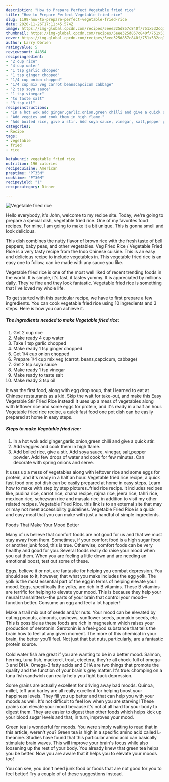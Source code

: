 ```yaml
---
description: "How to Prepare Perfect Vegetable fried rice"
title: "How to Prepare Perfect Vegetable fried rice"
slug: 1199-how-to-prepare-perfect-vegetable-fried-rice
date: 2020-11-26T17:11:45.574Z
image: https://img-global.cpcdn.com/recipes/5eee325d857c840f/751x532cq70/vegetable-fried-rice-recipe-main-photo.jpg
thumbnail: https://img-global.cpcdn.com/recipes/5eee325d857c840f/751x532cq70/vegetable-fried-rice-recipe-main-photo.jpg
cover: https://img-global.cpcdn.com/recipes/5eee325d857c840f/751x532cq70/vegetable-fried-rice-recipe-main-photo.jpg
author: Larry Obrien
ratingvalue: 5
reviewcount: 44854
recipeingredient:
- "2 cup rice"
- "4 cup water"
- "1 tsp garlic chopped"
- "1 tsp ginger chopped"
- "1/4 cup onion chopped"
- "1/4 cup mix veg carrot beanscapcicum cabbage"
- "2 tsp soya sauce"
- "1 tsp vinegar"
- "to taste salt"
- "3 tsp oil"
recipeinstructions:
- "In a hot wok add ginger,garlic,onion,green chilli and give a quick stir."
- "Add veggies and cook them in high flame."
- "Add boiled rice, give a stir. Add soya sauce, vinegar, salt,pepper powder. Add few drops of water and cook for few minutes. Can decorate with spring onions and serve."
categories:
- Recipe
tags:
- vegetable
- fried
- rice

katakunci: vegetable fried rice 
nutrition: 196 calories
recipecuisine: American
preptime: "PT35M"
cooktime: "PT30M"
recipeyield: "1"
recipecategory: Dinner

---
```



![Vegetable fried rice](https://img-global.cpcdn.com/recipes/5eee325d857c840f/751x532cq70/vegetable-fried-rice-recipe-main-photo.jpg)

Hello everybody, it's John, welcome to my recipe site. Today, we're going to prepare a special dish, vegetable fried rice. One of my favorites food recipes. For mine, I am going to make it a bit unique. This is gonna smell and look delicious.

This dish combines the nutty flavor of brown rice with the fresh taste of bell peppers, baby peas, and other vegetables. Veg Fried Rice / Vegetable Fried Rice is a very tasty recipe from the Indo Chinese cuisine. This is an easy and delicious recipe to include vegetables in. This vegetable fried rice is an easy one to follow, can be made with any sauce you like.

Vegetable fried rice is one of the most well liked of recent trending foods in the world. It is simple, it's fast, it tastes yummy. It is appreciated by millions daily. They're fine and they look fantastic. Vegetable fried rice is something that I've loved my whole life.


To get started with this particular recipe, we have to first prepare a few ingredients. You can cook vegetable fried rice using 10 ingredients and 3 steps. Here is how you can achieve it.

<!--inarticleads1-->

##### The ingredients needed to make Vegetable fried rice:

1. Get 2 cup rice
1. Make ready 4 cup water
1. Take 1 tsp garlic chopped
1. Make ready 1 tsp ginger chopped
1. Get 1/4 cup onion chopped
1. Prepare 1/4 cup mix veg (carrot, beans,capcicum, cabbage)
1. Get 2 tsp soya sauce
1. Make ready 1 tsp vinegar
1. Make ready to taste salt
1. Make ready 3 tsp oil


It was the first food, along with egg drop soup, that I learned to eat at Chinese restaurants as a kid. Skip the wait for take-out, and make this Easy Vegetable Stir Fried Rice instead! It uses up a mess of vegetables along with leftover rice and some eggs for protein, and it&#39;s ready in a half an hour. Vegetable fried rice recipe, a quick fast food one pot dish can be easily prepared at home in easy steps. 

<!--inarticleads2-->

##### Steps to make Vegetable fried rice:

1. In a hot wok add ginger,garlic,onion,green chilli and give a quick stir.
1. Add veggies and cook them in high flame.
1. Add boiled rice, give a stir. Add soya sauce, vinegar, salt,pepper powder. Add few drops of water and cook for few minutes. Can decorate with spring onions and serve.


It uses up a mess of vegetables along with leftover rice and some eggs for protein, and it&#39;s ready in a half an hour. Vegetable fried rice recipe, a quick fast food one pot dish can be easily prepared at home in easy steps. Learn how to make with step by step pictures..fried rice recipe. it includes recipes like, pudina rice, carrot rice, chana recipe, rajma rice, jeera rice, tahri rice, mexican rice, schezwan rice and masala rice. in addition to visit my other related recipes. Vegetable Fried Rice. this link is to an external site that may or may not meet accessibility guidelines. Vegetable Fried Rice is a quick and easy meal that you can make with just a handful of simple ingredients. 

Foods That Make Your Mood Better


Many of us believe that comfort foods are not good for us and that we must stay away from them. Sometimes, if your comfort food is a high sugar food or another junk food, this is true. Otherwise, comfort foods can be very healthy and good for you. Several foods really do raise your mood when you eat them. When you are feeling a little down and are needing an emotional boost, test out some of these.

Eggs, believe it or not, are fantastic for helping you combat depression. You should see to it, however, that what you make includes the egg yolk. The yolk is the most essential part of the egg in terms of helping elevate your mood. Eggs, specifically the yolks, are rich in B vitamins. These B vitamins are terrific for helping to elevate your mood. This is because they help your neural transmitters--the parts of your brain that control your mood--function better. Consume an egg and feel a lot happier!

Make a trail mix out of seeds and/or nuts. Your mood can be elevated by eating peanuts, almonds, cashews, sunflower seeds, pumpkin seeds, etc. This is possible as these foods are rich in magnesium which raises your production of serotonin. Serotonin is a feel-good substance that tells the brain how to feel at any given moment. The more of this chemical in your brain, the better you'll feel. Not just that but nuts, particularly, are a fantastic protein source.

Cold water fish are great if you are wanting to be in a better mood. Salmon, herring, tuna fish, mackerel, trout, etcetera, they're all chock-full of omega-3 and DHA. Omega-3 fatty acids and DHA are two things that promote the quality and the function of your brain's grey matter. It's true: chomping on a tuna fish sandwich can really help you fight back depression. 

Some grains are actually excellent for driving away bad moods. Quinoa, millet, teff and barley are all really excellent for helping boost your happiness levels. They fill you up better and that can help you with your moods as well. It's not difficult to feel low when you are starving! These grains can elevate your mood because it's not at all hard for your body to digest them. They are easier to digest than other foods which helps kick up your blood sugar levels and that, in turn, improves your mood.

Green tea is wonderful for moods. You were simply waiting to read that in this article, weren't you? Green tea is high in a specific amino acid called L-theanine. Studies have found that this particular amino acid can basically stimulate brain waves. This will improve your brain's focus while also loosening up the rest of your body. You already knew that green tea helps you be better. Now you are aware that it helps you to elevate your moods too!

You can see, you don't need junk food or foods that are not good for you to feel better! Try  a  couple of  of  these  suggestions  instead.

